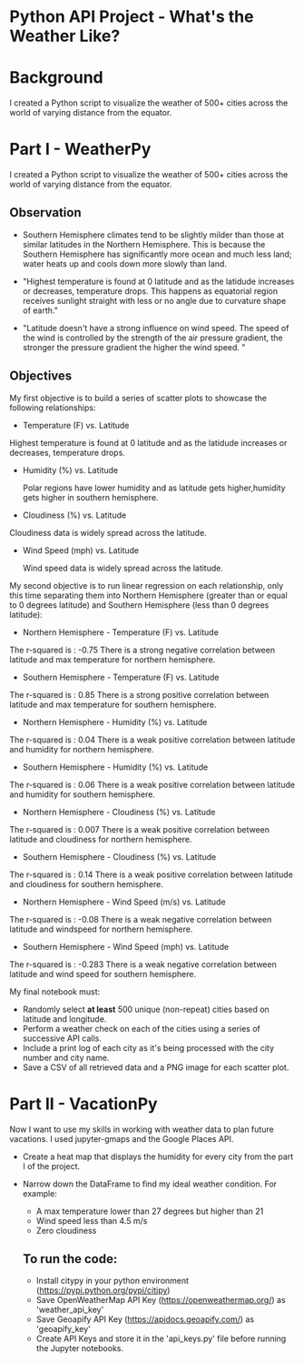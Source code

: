 # Python API Project - What's the Weather Like?

# Background

I created a Python script to visualize the weather of 500+ cities across the world of varying distance from the equator.

# Part I - WeatherPy

I created a Python script to visualize the weather of 500+ cities across the world of varying distance from the equator. 

## Observation

- Southern Hemisphere climates tend to be slightly milder than those at similar latitudes in the Northern Hemisphere. This is because the Southern Hemisphere has significantly more ocean and much less land; water heats up and cools down more slowly than land.

- "Highest temperature is found at 0 latitude and as the latidude increases or decreases, temperature drops. This happens as equatorial region receives sunlight straight with less or no angle due to curvature shape of earth."

- "Latitude doesn't have a strong influence on wind speed. The speed of the wind is controlled by the strength of the air pressure gradient, the stronger the pressure gradient the higher the wind speed. "

## Objectives

My first objective is to build a series of scatter plots to showcase the following relationships:

- Temperature (F) vs. Latitude

Highest temperature is found at 0 latitude and as the latidude increases or decreases, temperature drops.

- Humidity (%) vs. Latitude

  Polar regions have lower humidity and as latitude gets higher,humidity gets higher in southern hemisphere.

- Cloudiness (%) vs. Latitude

Cloudiness data is widely spread across the latitude.

- Wind Speed (mph) vs. Latitude


  Wind speed data is widely spread across the latitude.

My second objective is to run linear regression on each relationship, only this time separating them into Northern Hemisphere (greater than or equal to 0 degrees latitude) and Southern Hemisphere (less than 0 degrees latitude):

- Northern Hemisphere - Temperature (F) vs. Latitude


The r-squared is : -0.75
There is a strong negative correlation between latitude and max temperature for northern hemisphere.

- Southern Hemisphere - Temperature (F) vs. Latitude

The r-squared is : 0.85
There is a strong positive correlation between latitude and max temperature for southern hemisphere.

- Northern Hemisphere - Humidity (%) vs. Latitude

The r-squared is : 0.04
There is a weak positive correlation between latitude and humidity for northern hemisphere.

- Southern Hemisphere - Humidity (%) vs. Latitude

The r-squared is : 0.06
There is a weak positive correlation between latitude and humidity for southern hemisphere.

- Northern Hemisphere - Cloudiness (%) vs. Latitude

The r-squared is : 0.007
There is a weak positive correlation between latitude and cloudiness for northern hemisphere.

- Southern Hemisphere - Cloudiness (%) vs. Latitude

The r-squared is : 0.14
There is a weak positive correlation between latitude and cloudiness for southern hemisphere.

- Northern Hemisphere - Wind Speed (m/s) vs. Latitude

The r-squared is : -0.08
There is a weak negative correlation between latitude and windspeed for northern hemisphere.

- Southern Hemisphere - Wind Speed (mph) vs. Latitude

The r-squared is : -0.283
There is a weak negative correlation between latitude and wind speed for southern hemisphere.

My final notebook must:

- Randomly select **at least** 500 unique (non-repeat) cities based on latitude and longitude.
- Perform a weather check on each of the cities using a series of successive API calls.
- Include a print log of each city as it's being processed with the city number and city name.
- Save a CSV of all retrieved data and a PNG image for each scatter plot.

# Part II - VacationPy

Now I want to use my skills in working with weather data to plan future vacations. I used jupyter-gmaps and the Google Places API.

- Create a heat map that displays the humidity for every city from the part I of the project.

- Narrow down the DataFrame to find my ideal weather condition. For example:

  - A max temperature lower than 27 degrees but higher than 21
  - Wind speed less than 4.5 m/s
  - Zero cloudiness


  ## To run the code:

  - Install citypy in your python environment (https://pypi.python.org/pypi/citipy)
  - Save OpenWeatherMap API Key (https://openweathermap.org/) as 'weather_api_key'
  - Save Geoapify API Key (https://apidocs.geoapify.com/) as 'geoapify_key'
  - Create API Keys and store it in the 'api_keys.py' file before running the Jupyter notebooks.
